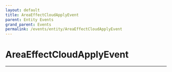 ```yaml
---
layout: default
title: AreaEffectCloudApplyEvent
parent: Entity Events
grand_parent: Events
permalink: /events/entity/AreaEffectCloudApplyEvent
---
```


# AreaEffectCloudApplyEvent

---
